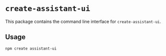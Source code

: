 # `create-assistant-ui`

This package contains the command line interface for `create-assistant-ui`.

## Usage

```sh
npm create assistant-ui
```
